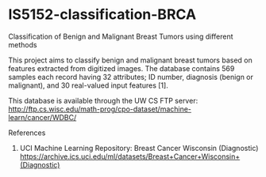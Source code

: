 # IS5152-classification-BRCA
Classification of Benign and Malignant Breast Tumors using different methods

This project aims to classify benign and malignant breast tumors based on features extracted from digitized images. The database contains 569 samples each record having 32 attributes; ID number, diagnosis (benign or malignant), and 30 real-valued input features [1].

This database is available through the UW CS FTP server: http://ftp.cs.wisc.edu/math-prog/cpo-dataset/machine-learn/cancer/WDBC/


References

1. UCI Machine Learning Repository: Breast Cancer Wisconsin (Diagnostic) https://archive.ics.uci.edu/ml/datasets/Breast+Cancer+Wisconsin+(Diagnostic)
